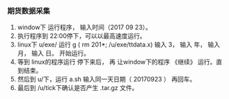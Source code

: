 ### 期货数据采集
1.  window下 运行程序， 输入时间（2017 09 23）。
2.  执行程序到 22:00停下，可以以最高速度运行。
3.  linux下 u/exe/ 运行 g ( rm 201*;  /u/exe/ttdata.x)   输入 3， 输入 年， 输入 月， 输入 日。 开始运行。
4.  等到 linux的程序运行 停下来后， 再 让window下的程序 《继续》 运行。直到结束。
5.  然后到 u/下，运行 a.sh 输入同一天日期（ 20170923 ） 再回车。
6.  最后到 /u/tick下确认是否产生 .tar.gz 文件。
